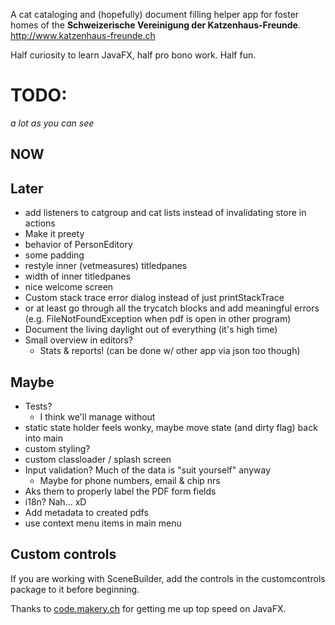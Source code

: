 A cat cataloging and (hopefully) document filling helper app for foster homes of the **Schweizerische Vereinigung der Katzenhaus-Freunde**.
http://www.katzenhaus-freunde.ch

Half curiosity to learn JavaFX, half pro bono work. Half fun.

# TODO:
*a lot as you can see*

## NOW

## Later
* add listeners to catgroup and cat lists instead of invalidating store in actions
* Make it preety
 * behavior of PersonEditory
 * some padding 
 * restyle inner (vetmeasures) titledpanes
 * width of inner titledpanes
 * nice welcome screen
* Custom stack trace error dialog instead of just printStackTrace
 * or at least go through all the trycatch blocks and add meaningful errors (e.g. FileNotFoundException when pdf is open in other program)
* Document the living daylight out of everything (it's high time)
* Small overview in editors?
	* Stats & reports! (can be done w/ other app via json too though)


## Maybe

* Tests?
  * I think we'll manage without
* static state holder feels wonky, maybe move state (and dirty flag) back into main
* custom styling?
* custom classloader / splash screen
* Input validation? Much of the data is "suit yourself" anyway
  * Maybe for phone numbers, email & chip nrs
* Aks them to properly label the PDF form fields
* i18n? Nah... xD
* Add metadata to created pdfs
* use context menu items in main menu

 
 
## Custom controls

If you are working with SceneBuilder, add the controls in the customcontrols package to it before beginning.
 
 Thanks to [code.makery.ch](https://code.makery.ch/library/javafx-tutorial/) for getting me up top speed on JavaFX.
